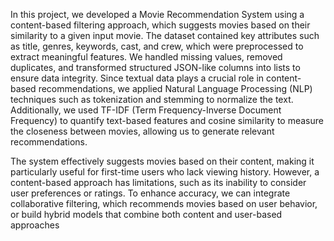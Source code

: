 In this project, we developed a Movie Recommendation System using a content-based filtering approach, which suggests movies based on their similarity to a given input movie. The dataset contained key attributes such as title, genres, keywords, cast, and crew, which were preprocessed to extract meaningful features. We handled missing values, removed duplicates, and transformed structured JSON-like columns into lists to ensure data integrity. Since textual data plays a crucial role in content-based recommendations, we applied Natural Language Processing (NLP) techniques such as tokenization and stemming to normalize the text. Additionally, we used TF-IDF (Term Frequency-Inverse Document Frequency) to quantify text-based features and cosine similarity to measure the closeness between movies, allowing us to generate relevant recommendations.

The system effectively suggests movies based on their content, making it particularly useful for first-time users who lack viewing history. However, a content-based approach has limitations, such as its inability to consider user preferences or ratings. To enhance accuracy, we can integrate collaborative filtering, which recommends movies based on user behavior, or build hybrid models that combine both content and user-based approaches
